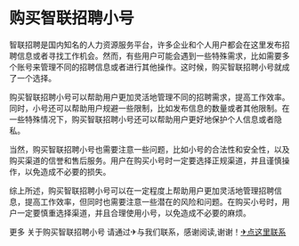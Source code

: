 # 购买智联招聘小号

智联招聘是国内知名的人力资源服务平台，许多企业和个人用户都会在这里发布招聘信息或者寻找工作机会。然而，有些用户可能会遇到一些特殊需求，比如需要多个账号来管理不同的招聘信息或者进行其他操作。这时候，购买智联招聘小号就成了一个选择。

购买智联招聘小号可以帮助用户更加灵活地管理不同的招聘需求，提高工作效率。同时，小号还可以帮助用户规避一些限制，比如发布信息的数量或者其他限制。在一些特殊情况下，购买智联招聘小号还可以帮助用户更好地保护个人信息或者隐私。

当然，购买智联招聘小号也需要注意一些问题，比如小号的合法性和安全性，以及购买渠道的信誉和售后服务。用户在购买小号时一定要选择正规渠道，并且谨慎操作，以免造成不必要的损失。

综上所述，购买智联招聘小号可以在一定程度上帮助用户更加灵活地管理招聘信息，提高工作效率，但同时也需要注意一些潜在的风险和问题。在购买小号时，用户一定要慎重选择渠道，并且合理使用小号，以免造成不必要的麻烦。

更多 关于购买智联招聘小号 请通过✈与我们联系，感谢阅读,谢谢！[✈点这里联系](https://a.k02.cc)